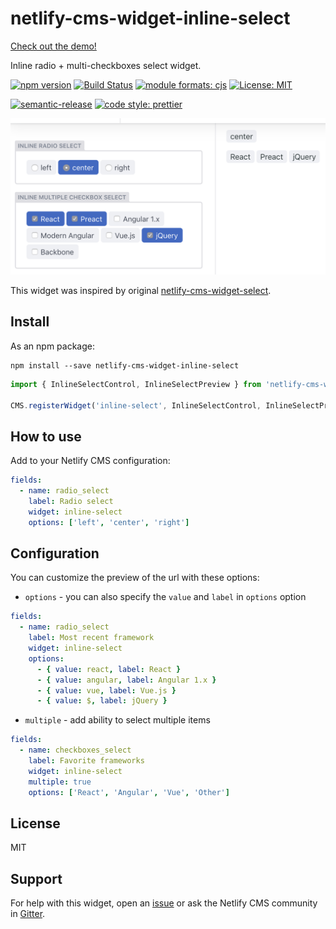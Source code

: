 # netlify-cms-widget-inline-select

[Check out the demo!](https://netlify-cms-widget-inline-select.netlify.com/demo)

Inline radio + multi-checkboxes select widget.

[![npm version][version-badge]][version]
[![Build Status][build-badge]][build]
[![module formats: cjs][module-formats-badge]][unpkg-bundle]
[![License: MIT][license-badge]][license]

[![semantic-release][semantic-release-badge]][semantic-release]
[![code style: prettier][code-style-badge]][code-style]

![preview](docs/preview.png)

This widget was inspired by original [netlify-cms-widget-select][netlify-cms-widget-select].

## Install

As an npm package:

```shell
npm install --save netlify-cms-widget-inline-select
```

```js
import { InlineSelectControl, InlineSelectPreview } from 'netlify-cms-widget-inline-select';

CMS.registerWidget('inline-select', InlineSelectControl, InlineSelectPreview);
```

## How to use

Add to your Netlify CMS configuration:

```yaml
fields:
  - name: radio_select
    label: Radio select
    widget: inline-select
    options: ['left', 'center', 'right']
```

## Configuration

You can customize the preview of the url with these options:

- `options` - you can also specify the `value` and `label` in `options` option

```yaml
fields:
  - name: radio_select
    label: Most recent framework
    widget: inline-select
    options:
      - { value: react, label: React }
      - { value: angular, label: Angular 1.x }
      - { value: vue, label: Vue.js }
      - { value: $, label: jQuery }
```

- `multiple` - add ability to select multiple items

```yaml
fields:
  - name: checkboxes_select
    label: Favorite frameworks
    widget: inline-select
    multiple: true
    options: ['React', 'Angular', 'Vue', 'Other']
```

## License

MIT

## Support

For help with this widget, open an [issue](https://github.com/karolis-sh/netlify-cms-widget-inline-select)
or ask the Netlify CMS community in [Gitter](https://gitter.im/netlify/netlifycms).

[version-badge]: https://badge.fury.io/js/netlify-cms-widget-inline-select.svg
[version]: https://www.npmjs.com/package/netlify-cms-widget-inline-select
[build-badge]: https://travis-ci.org/karolis-sh/netlify-cms-widget-inline-select.svg?branch=master
[build]: https://travis-ci.org/karolis-sh/netlify-cms-widget-inline-select
[license-badge]: https://img.shields.io/badge/License-MIT-yellow.svg
[license]: https://opensource.org/licenses/MIT
[semantic-release-badge]: https://img.shields.io/badge/%20%20%F0%9F%93%A6%F0%9F%9A%80-semantic--release-e10079.svg
[semantic-release]: https://github.com/semantic-release/semantic-release
[code-style-badge]: https://img.shields.io/badge/code_style-prettier-ff69b4.svg
[code-style]: https://github.com/prettier/prettier
[module-formats-badge]: https://img.shields.io/badge/module%20formats-cjs-green.svg
[unpkg-bundle]: https://unpkg.com/netlify-cms-widget-inline-select/lib/
[netlify-cms-widget-select]: https://www.npmjs.com/package/netlify-cms-widget-select
